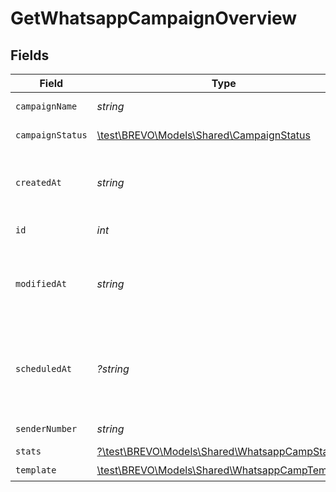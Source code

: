 # GetWhatsappCampaignOverview


## Fields

| Field                                                                                               | Type                                                                                                | Required                                                                                            | Description                                                                                         | Example                                                                                             |
| --------------------------------------------------------------------------------------------------- | --------------------------------------------------------------------------------------------------- | --------------------------------------------------------------------------------------------------- | --------------------------------------------------------------------------------------------------- | --------------------------------------------------------------------------------------------------- |
| `campaignName`                                                                                      | *string*                                                                                            | :heavy_check_mark:                                                                                  | Name of the WhatsApp Campaign                                                                       | Test Campaign                                                                                       |
| `campaignStatus`                                                                                    | [\test\BREVO\Models\Shared\CampaignStatus](../../Models/Shared/CampaignStatus.md)                   | :heavy_check_mark:                                                                                  | Status of the WhatsApp Campaign                                                                     | draft                                                                                               |
| `createdAt`                                                                                         | *string*                                                                                            | :heavy_check_mark:                                                                                  | Creation UTC date-time of the WhatsApp campaign (YYYY-MM-DDTHH:mm:ss.SSSZ)                          | 2017-06-01 12:30:00 +0000 UTC                                                                       |
| `id`                                                                                                | *int*                                                                                               | :heavy_check_mark:                                                                                  | ID of the WhatsApp Campaign                                                                         | 1672035851100690                                                                                    |
| `modifiedAt`                                                                                        | *string*                                                                                            | :heavy_check_mark:                                                                                  | UTC date-time of last modification of the WhatsApp campaign (YYYY-MM-DDTHH:mm:ss.SSSZ)              | 2017-05-01 12:30:00 +0000 UTC                                                                       |
| `scheduledAt`                                                                                       | *?string*                                                                                           | :heavy_minus_sign:                                                                                  | UTC date-time on which WhatsApp campaign is scheduled. Should be in YYYY-MM-DDTHH:mm:ss.SSSZ format | 2017-06-01 12:30:00 +0000 UTC                                                                       |
| `senderNumber`                                                                                      | *string*                                                                                            | :heavy_check_mark:                                                                                  | Sender of the WhatsApp Campaign                                                                     | 9368207029                                                                                          |
| `stats`                                                                                             | [?\test\BREVO\Models\Shared\WhatsappCampStats](../../Models/Shared/WhatsappCampStats.md)            | :heavy_minus_sign:                                                                                  | N/A                                                                                                 |                                                                                                     |
| `template`                                                                                          | [\test\BREVO\Models\Shared\WhatsappCampTemplate](../../Models/Shared/WhatsappCampTemplate.md)       | :heavy_check_mark:                                                                                  | N/A                                                                                                 |                                                                                                     |